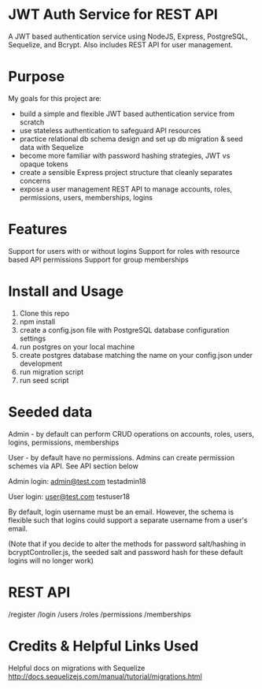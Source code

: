 # JWT Auth Service for REST API
A JWT based authentication service using NodeJS, Express, PostgreSQL, Sequelize,
and Bcrypt. Also includes REST API for user management.

# Purpose
My goals for this project are:
- build a simple and flexible JWT based authentication service from scratch
- use stateless authentication to safeguard API resources
- practice relational db schema design and set up db migration & seed data with Sequelize
- become more familiar with password hashing strategies, JWT vs opaque tokens
- create a sensible Express project structure that cleanly separates concerns
- expose a user management REST API to manage accounts, roles, permissions, users,
  memberships, logins

# Features
Support for users with or without logins
Support for roles with resource based API permissions
Support for group memberships

# Install and Usage

1. Clone this repo
2. npm install
3. create a config.json file with PostgreSQL database configuration settings
4. run postgres on your local machine
5. create postgres database matching the name on your config.json under development
6. run migration script
7. run seed script

# Seeded data
Admin - by default can perform CRUD operations on accounts, roles, users, logins,
        permissions, memberships

User - by default have no permissions. Admins can create permission schemes via
       API. See API section below

Admin login:
  admin@test.com
  testadmin18

User login:
  user@test.com
  testuser18

By default, login username must be an email. However, the schema is flexible
such that logins could support a separate username from a user's email.

(Note that if you decide to alter the methods for password salt/hashing
in bcryptController.js, the seeded salt and password hash for these default
logins will no longer work)

# REST API

/register
/login
/users
/roles
/permissions
/memberships

# Credits & Helpful Links Used

Helpful docs on migrations with Sequelize
http://docs.sequelizejs.com/manual/tutorial/migrations.html
